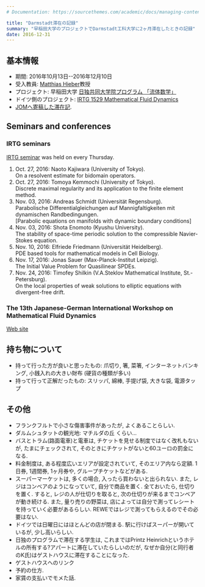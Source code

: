 ```yaml
---
# Documentation: https://sourcethemes.com/academic/docs/managing-content/

title: "Darmstadt滞在の記録"
summary: "早稲田大学のプロジェクトでDarmstadt工科大学に2ヶ月滞在したときの記録"
date: 2016-12-31
---
```



## 基本情報

* 期間: 2016年10月13日--2016年12月10日
* 受入教員: [Matthias Hieber](http://www3.mathematik.tu-darmstadt.de/index.php?id=1727)教授
* プロジェクト: 早稲田大学 [日独共同大学院プログラム 「流体数学」](http://www.japan-germany.sci.waseda.ac.jp/)
* ドイツ側のプロジェクト: [IRTG 1529 Mathematical Fluid Dynamics](http://www.mathematik.tu-darmstadt.de/~igk/index.php)
* [JOMへ寄稿した滞在記](http://jom.jsiam.org/14788).


## Seminars and conferences

### IRTG seminars

[IRTG seminar](http://www.mathematik.tu-darmstadt.de/~igk/seminars.php) was held on every Thursday.

1. Oct. 27, 2016: Naoto Kajiwara (University of Tokyo).   
  On a resolvent estimate for bidomain operators.
2. Oct. 27, 2016: Tomoya Kemmochi (University of Tokyo).   
  Discrete maximal regularity and its application to the finite element method.
3. Nov. 03, 2016: Andreas Schmidt (Universität Regensburg).   
  Parabolische Differentialgleichungen auf Mannigfaltigkeiten mit dynamischen Randbedingungen.   
  [Parabolic equations on manifolds with dynamic boundary conditions]
4. Nov. 03, 2016: Shota Enomoto (Kyushu University).   
  The stability of space-time periodic solution to the compressible Navier-Stokes equation.
5. Nov. 10, 2016: Elfriede Friedmann (Universität Heidelberg).   
  PDE based tools for mathematical models in Cell Biology.
6. Nov. 17, 2016: Jonas Sauer (Max-Planck-Institut Leipzig).   
  The Initial Value Problem for Quasilinear SPDEs.
7. Nov. 24, 2016: Timofey Shilkin (V.A.Steklov Mathematical Institute, St.-Petersburg).  
  On the local properties of weak solutions to elliptic equations with divergent-free drift.


### The 13th Japanese-German International Workshop on Mathematical Fluid Dynamics

[Web site](http://www.mathematik.tu-darmstadt.de/~igk/japanesegermanworkshop2016/)

## 持ち物について

* 持って行った方が良いと思ったもの: 爪切り, 箸, 菜箸, インターネットバンキング, 小銭入れの大きい財布 (硬貨の種類が多い)
* 持って行って正解だったもの: スリッパ, 綿棒, 手提げ袋, 大きな袋, 電源タップ


## その他

* フランクフルトで小さな傷害事件があったが, よくあることらしい.
* ダルムシュタットの観光地: マチルダの丘 くらい...
* バスとトラム(路面電車)と電車は, チケットを見せる制度ではなく改札もないが, たまにチェックされて, そのときにチケットがないと60ユーロの罰金になる.
* 料金制度は, ある程度広いエリアが設定されていて, そのエリア内なら定額.
  1日券, 1週間券, 1ヶ月券や, グループチケットなどがある.
* スーパーマーケットは, 多くの場合, 入ったら買わないと出られない.
  また, レジはコンベアのようになっていて, 自分で商品を置く.
  全ておいたら, 仕切りを置く.
  すると, レジの人が仕切りを取ると, 次の仕切りが来るまでコンベアが動き続ける.
  また, 量り売りの野菜は, 店によっては自分で測ってレシートを持っていく必要があるらしい.
  REWEではレジで測ってもらえるのでその必要はない.
* ドイツでは日曜日にはほとんどの店が閉まる.
  駅に行けばスーパーが開いているが, 少し高いらしい.
* 日独のプログラムで滞在する学生は, これまではPrintz Heinrichというホテルの所有する?アパートに滞在していたらしいのだが, なぜか自分(と同行者のK氏)はゲストハウスに滞在することになった.
* ゲストハウスへのリンク
* 予約の仕方.
* 家賃の支払いでモメた話.
